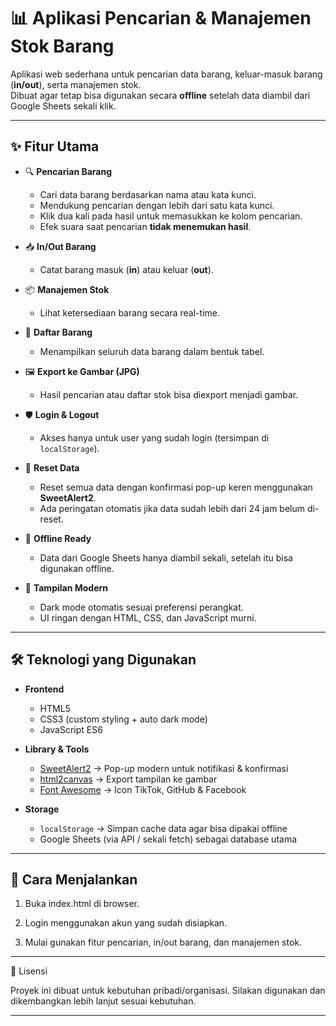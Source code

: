 
# 📊 Aplikasi Pencarian & Manajemen Stok Barang

Aplikasi web sederhana untuk pencarian data barang, keluar-masuk barang (**in/out**), serta manajemen stok.  
Dibuat agar tetap bisa digunakan secara **offline** setelah data diambil dari Google Sheets sekali klik.

---

## ✨ Fitur Utama
- 🔍 **Pencarian Barang**  
  - Cari data barang berdasarkan nama atau kata kunci.  
  - Mendukung pencarian dengan lebih dari satu kata kunci.  
  - Klik dua kali pada hasil untuk memasukkan ke kolom pencarian.  
  - Efek suara saat pencarian **tidak menemukan hasil**.

- 📥 **In/Out Barang**  
  - Catat barang masuk (**in**) atau keluar (**out**).  

- 📦 **Manajemen Stok**  
  - Lihat ketersediaan barang secara real-time.  

- 📑 **Daftar Barang**  
  - Menampilkan seluruh data barang dalam bentuk tabel.  

- 🖼️ **Export ke Gambar (JPG)**  
  - Hasil pencarian atau daftar stok bisa diexport menjadi gambar.  

- 🛡️ **Login & Logout**  
  - Akses hanya untuk user yang sudah login (tersimpan di `localStorage`).  

- 🔄 **Reset Data**  
  - Reset semua data dengan konfirmasi pop-up keren menggunakan **SweetAlert2**.  
  - Ada peringatan otomatis jika data sudah lebih dari 24 jam belum di-reset.  

- 📡 **Offline Ready**  
  - Data dari Google Sheets hanya diambil sekali, setelah itu bisa digunakan offline.  

- 🎨 **Tampilan Modern**  
  - Dark mode otomatis sesuai preferensi perangkat.  
  - UI ringan dengan HTML, CSS, dan JavaScript murni.  

---

## 🛠️ Teknologi yang Digunakan
- **Frontend**  
  - HTML5  
  - CSS3 (custom styling + auto dark mode)  
  - JavaScript ES6  

- **Library & Tools**  
  - [SweetAlert2](https://sweetalert2.github.io/) → Pop-up modern untuk notifikasi & konfirmasi  
  - [html2canvas](https://html2canvas.hertzen.com/) → Export tampilan ke gambar  
  - [Font Awesome](https://fontawesome.com/) → Icon TikTok, GitHub & Facebook

- **Storage**  
  - `localStorage` → Simpan cache data agar bisa dipakai offline  
  - Google Sheets (via API / sekali fetch) sebagai database utama  

---

## 🚀 Cara Menjalankan
1.  Buka index.html di browser.

2. Login menggunakan akun yang sudah disiapkan.

3. Mulai gunakan fitur pencarian, in/out barang, dan manajemen stok.

---


📜 Lisensi

Proyek ini dibuat untuk kebutuhan pribadi/organisasi.
Silakan digunakan dan dikembangkan lebih lanjut sesuai kebutuhan.

---
